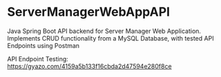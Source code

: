 # ServerManagerWebAppAPI
Java Spring Boot API backend for Server Manager Web Application. Implements CRUD functionality from a MySQL Database, with tested API Endpoints using Postman

API Endpoint Testing: https://gyazo.com/4159a5b133f16cbda2d47594e280f8ce
